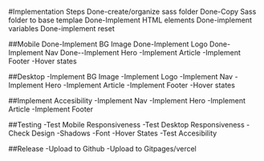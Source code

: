 #Implementation Steps
Done-create/organize sass folder
Done-Copy Sass folder to base templae
Done-Implement HTML elements
Done-implement variables
Done-implement reset

##Mobile
Done-Implement BG Image
Done-Implement Logo
Done-Implement Nav
Done--Implement Hero
-Implement Article
-Implement Footer
-Hover states

##Desktop
-Implement BG Image
-Implement Logo
-Implement Nav
-Implement Hero
-Implement Article
-Implement Footer
-Hover states


##Implement Accesibility
-Implement Nav
-Implement Hero
-Implement Article
-Implement Footer


##Testing
-Test Mobile Responsiveness
-Test Desktop Responsiveness
-Check Design
  -Shadows
  -Font
  -Hover States
-Test Accesibility

##Release
  -Upload to Github
  -Upload to Gitpages/vercel

